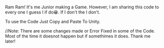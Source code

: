 Ram Ram! 
It's me Junior making a Game. 
However, I am sharing this code to every one I guess I if do😁.
If I don't the I don't.

To use the Code Just Copy and Paste To Unity.

//Note: There are some changes made or Error Fixed in some of the Code.
        Most of the time it doesnot happen but if somethimes it does. 
        Thank me later!
